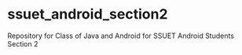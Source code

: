 # ssuet_android_section2
Repository for Class of Java and Android for SSUET Android Students Section 2
